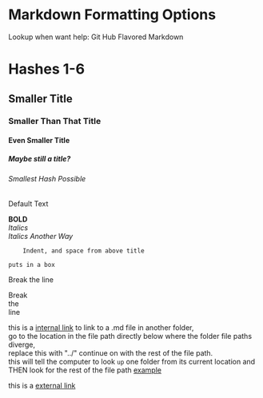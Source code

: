 # Markdown Formatting Options

Lookup when want help: Git Hub Flavored Markdown

# Hashes 1-6
## Smaller Title
### Smaller Than That Title
#### Even Smaller Title
##### Maybe still a title?
###### Smallest Hash Possible  
Default Text



**BOLD**  
*Italics*  
_Italics Another Way_  
        
        Indent, and space from above title
        
`puts in a box`        

Break 
the 
line 

Break  
the  
line  

this is a [internal link](Bibliography.md)
to link to a .md file in another folder,   
go to the location in the file path directly below where the folder file paths diverge,  
replace this with "../" continue on with the rest of the file path.  
this will tell the computer to look `up` one folder from its current location and THEN look for the rest of the file path
[example](../zzzzz_cards/0_inventory.md) 

this is a [external link](http://www.meadowlarke.org)

